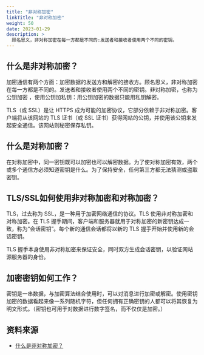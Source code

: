 ```yaml
---
title: "非对称加密"
linkTitle: "非对称加密"
weight: 50
date: 2023-01-29
description: >
  顾名思义，非对称加密在每一方都是不同的:发送者和接收者使用两个不同的密钥。
---
```


## 什么是非对称加密？

加密通信有两个方面：加密数据的发送方和解密的接收方。顾名思义，非对称加密在每一方都是不同的。发送者和接收者使用两个不同的密钥。非对称加密，也称为公钥加密 ，使用公钥加私钥：用公钥加密的数据只能用私钥解密。

TLS（或 SSL）是让 HTTPS 成为可能的加密协议，它部分依赖于非对称加密。客户端将从该网站的 TLS 证书（或 SSL 证书）获得网站的公钥，并使用该公钥来发起安全通信。该网站则秘密保存私钥。

## 什么是对称加密？

在对称加密中，同一密钥既可以加密也可以解密数据。为了使对称加密有效，两个或多个通信方必须知道密钥是什么。为了保持安全，任何第三方都无法猜测或盗取密钥。

## TLS/SSL如何使用非对称加密和对称加密？

TLS，过去称为 SSL，是一种用于加密网络通信的协议。TLS 使用非对称加密和对称加密。在 TLS 握手期间，客户端和服务器就用于对称加密的新密钥达成一致，称为“会话密钥”。每个新的通信会话都将以新的 TLS 握手开始并使用新的会话密钥。

TLS 握手本身使用非对称加密来保证安全，同时双方生成会话密钥，以验证网站源服务器的身份。

## 加密密钥如何工作？

密钥是一串数据，与加密算法结合使用时，可以对消息进行加密或解密。使用密钥加密的数据看起来像一系列随机字符，但任何拥有正确密钥的人都可以将其恢复为明文形式。（密钥也可用于对数据进行数字签名，而不仅仅是加密。）

## 资料来源

- [什么是非对称加密？](https://www.cloudflare.com/zh-cn/learning/ssl/what-is-asymmetric-encryption/)
